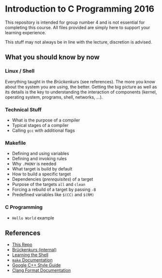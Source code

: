 # Introduction to C Programming 2016

This repository is intended for group number 4 and is not essential for
completing this course. All files provided are simply here to support your
learning experience.

This stuff may not always be in line with the lecture, discretion is advised.

## What you should know by now

### Linux / Shell

Everything taught in the *Brückenkurs* (see references). The more you know
about the system you are using, the better. Getting the big picture as well as
its details is the key to understanding the interaction of components (kernel,
operating system, programs, shell, networks, ...).

### Technical Stuff

- What is the purpose of a compiler
- Typical stages of a compiler
- Calling `gcc` with additional flags

### Makefile

- Defining and using variables
- Defining and invoking rules
- Why `.PHONY` is needed
- What target is build by default
- How to build a specific target
- Dependencies (*prerequisites*) of a target
- Purpose of the targets `all` and `clean`
- Forcing a rebuild of a target by passing `-B`
- Predefined variables like `$(CC)` and `$(RM)`

### C Programming

- `Hello World` example

## References

- [This Repo](https://git.io/viBjr)
- [Brückenkurs (internal)](https://iis.uibk.ac.at/courses/2015w/703000/start)
- [Learning the Shell](http://linuxcommand.org/lc3_learning_the_shell.php)
- [`make` Documentation](https://www.gnu.org/software/make/manual/html_node/index.html)
- [Google C++ Style Guide](https://google.github.io/styleguide/cppguide.html)
- [Clang Format Documentation](http://clang.llvm.org/docs/ClangFormat.html)
